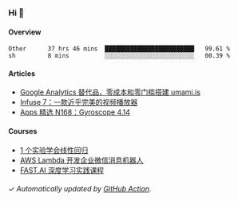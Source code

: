 ### Hi 👋

#### Overview

<!--START_SECTION:waka-->
```text
Other      37 hrs 46 mins  █████████████████████████   99.61 % 
sh         8 mins          ░░░░░░░░░░░░░░░░░░░░░░░░░   00.39 % 
```
<!--END_SECTION:waka-->

#### Articles

<!-- BLOG:START -->
- [Google Analytics 替代品，零成本和零门槛搭建 umami.is](https://huhuhang.com/post/sspai/68721?ref=github)
- [Infuse 7：一款近乎完美的视频播放器](https://huhuhang.com/post/sspai/68706?ref=github)
- [Apps 精选 N168：Gyroscope 4.14](https://huhuhang.com/post/product-hunt/product-hunt-n168?ref=github)<!-- BLOG:END -->

#### Courses

<!-- SYL:START -->
- [1 个实验学会线性回归](https://lanqiao.cn/courses/4855)
- [AWS Lambda 开发企业微信消息机器人](https://lanqiao.cn/courses/2868)
- [FAST.AI 深度学习实践课程](https://lanqiao.cn/courses/1445)
<!-- SYL:END -->

###### ✓ Automatically updated by [GitHub Action](https://github.com/huhuhang/huhuhang/actions).
